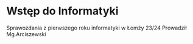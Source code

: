# Wstęp do Informatyki
Sprawozdania z pierwszego roku informatyki w Łomży 23/24
Prowadził Mg.Arciszewski
